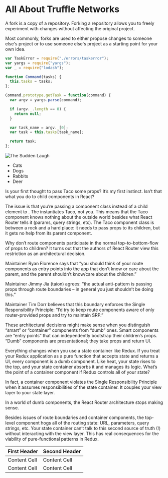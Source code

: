 # All About Truffle Networks

A fork is a copy of a repository. Forking a repository allows you to freely experiment with changes without affecting the original project.

Most commonly, forks are used to either propose changes to someone else's project or to use someone else's project as a starting point for your own idea.

```javascript
var TaskError = require("./errors/taskerror");
var yargs = require("yargs");
var _ = require("lodash");

function Command(tasks) {
  this.tasks = tasks;
};

Command.prototype.getTask = function(command) {
  var argv = yargs.parse(command);

  if (argv._.length == 0) {
    return null;
  }

  var task_name = argv._[0];
  var task = this.tasks[task_name];

  return task;
};
```

![The Sudden Laugh](images/sudden_laugh.gif)


- Cats
- Dogs
- Rabbits
- Deer

Is your first thought to pass Taco some props? It’s my first instinct. Isn’t that what you do to child components in React?

The issue is that you’re passing a component class instead of a child element to <Route>. The <Route> instantiates Taco, not you. This means that the Taco component knows nothing about the outside world besides what React Router tells it (params, query strings, etc). The Taco component class is between a rock and a hard place: it needs to pass props to its children, but it gets no help from its parent component.

Why don’t route components participate in the normal top-to-bottom-flow of props to children? It turns out that the authors of React Router view this restriction as an architectural decision.

Maintainer Ryan Florence says that “you should think of your route components as entry points into the app that don’t know or care about the parent, and the parent shouldn’t know/care about the children.”

Maintainer Jimmy Jia (taion) agrees: “the actual anti-pattern is passing props through route boundaries – in general you just shouldn’t be doing this.”

Maintainer Tim Dorr believes that this boundary enforces the Single Responsibility Principle: “I’d try to keep route components aware of only router-provided props and try to maintain SRP.”

These architectural decisions might make sense when you distinguish “smart” or “container” components from “dumb” ones. Smart components are “entry points” that can independently bootstrap their children’s props. “Dumb” components are presentational; they take props and return UI.

Everything changes when you use a state container like Redux. If you treat your Redux application as a pure function that accepts state and returns a UI, every component is a dumb component. Like heat, your state rises to the top, and your state container absorbs it and manages its logic. What’s the point of a container component if Redux controls all of your state?

In fact, a container component violates the Single Responsibility Principle when it assumes responsibilities of the state container. It couples your view layer to your state layer.

In a world of dumb components, the React Router architecture stops making sense.

Besides issues of route boundaries and container components, the top-level <Router> component hogs all of the routing state: URL, parameters, query strings, etc. Your state container can’t talk to this second source of truth (!) without interacting with the view layer. This has real consequences for the viability of pure-functional patterns in Redux.

| First Header  | Second Header |
| ------------- | ------------- |
| Content Cell  | Content Cell  |
| Content Cell  | Content Cell  |

